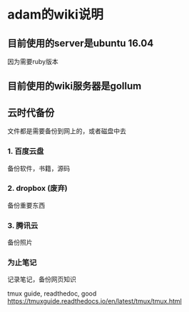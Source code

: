 # adam的wiki说明

## 目前使用的server是ubuntu 16.04
因为需要ruby版本

## 目前使用的wiki服务器是gollum

## 云时代备份
文件都是需要备份到网上的，或者磁盘中去

### 1. 百度云盘
备份软件，书籍，源码

### 2. dropbox (废弃)
备份重要东西

### 3. 腾讯云
备份照片

### 为止笔记
记录笔记，备份网页知识

tmux guide, readthedoc, good
https://tmuxguide.readthedocs.io/en/latest/tmux/tmux.html
